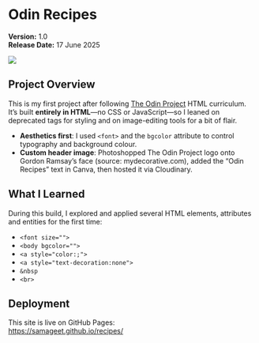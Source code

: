 # Odin Recipes

**Version:** 1.0  
**Release Date:** 17 June 2025


![](https://res.cloudinary.com/dodufuifx/image/upload/v1750169740/Screenshot_2025-06-17_19-30-56_lckq0s.png "")

## Project Overview

This is my first project after following [The Odin Project](https://www.theodinproject.com/about) HTML curriculum. It’s built **entirely in HTML**—no CSS or JavaScript—so I leaned on deprecated tags for styling and on image-editing tools for a bit of flair.

- **Aesthetics first**: I used `<font>` and the `bgcolor` attribute to control typography and background colour.
- **Custom header image**: Photoshopped The Odin Project logo onto Gordon Ramsay’s face (source: mydecorative.com), added the “Odin Recipes” text in Canva, then hosted it via Cloudinary.


## What I Learned

During this build, I explored and applied several HTML elements, attributes and entities for the first time:

- `<font size="">`  
- `<body bgcolor="">`  
- `<a style="color:;">`  
- `<a style="text-decoration:none">`  
- `&nbsp` 
- `<br>` 


## Deployment

This site is live on GitHub Pages:  
https://samageet.github.io/recipes/

